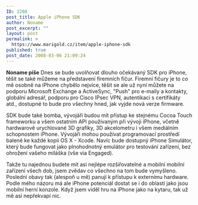 ```yaml
---
ID: 2208
post_title: Apple iPhone SDK
author: Noname
post_excerpt: ""
layout: post
permalink: >
  https://www.marigold.cz/item/apple-iphone-sdk
published: true
post_date: 2008-03-06 21:09:24
---
```

<strong>Noname píše</strong> Dnes se bude uvolňovat dlouho očekávaný SDK pro iPhone, těšit se také můžeme na představení firemních fičur. Firemní fičury je to co mě osobně na iPhone chybělo nejvíce, těšit se ale už nyní můžete na podporu Microsoft Exchange a ActiveSync, "Push" pro e-maily a kontakty, globální adresář, podporu pro Cisco IPsec VPN, autentikaci s certifikáty atd., dostupné to bude pro všechny hned, jak vyjde nová verze firmware.

SDK bude také bomba, vývojáři budou mít přístup ke stejnému Cocoa Touch frameworku a všem ostatním API používaným při vývoji iPhone, včetně hardwarově urychlované 3D grafiky, 3D akcelometru i všem mediálním schopnostem iPhone. Vývojáři mohou používat programovací prostředí balené ke každé kopii OS X - Xcode. Navíc bude dostupný iPhone Simulátor, který bude fungovat jako plnohodnotný emulátor pro testování zařízení, bez ohrožení vašeho miláška (vše via Engaged).

Takže tu najednou budete mít asi nejlépe rozšiřovatelné a mobilní mobilní zařízení všech dob, jsem zvědav co všechno na tom bude vymyšleno. Poslední obavy tak (alespoň u mě) panují k přístupu k externímu hardware. Podle mého názoru má ale iPhone potenciál dostat se i do oblastí jako jsou mobilní herní konzole. Když jsem viděl hru na iPhone jako na kytaru, tak už mě asi nepřekvapí nic.